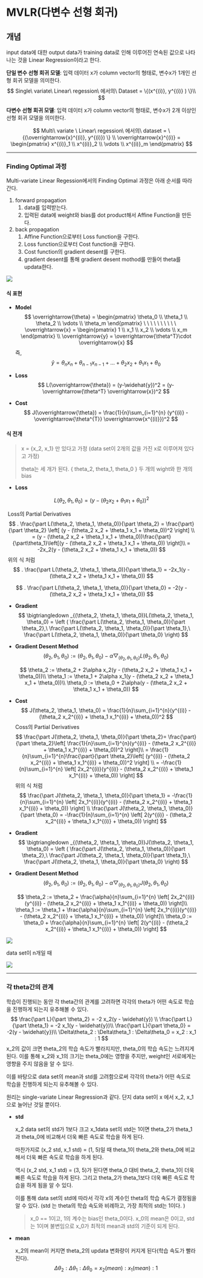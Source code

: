 # MVLR(다변수 선형 회귀)

## 개념

input data에 대한 output data가 training data로 인해 이루어진 연속된 값으로 나타나는 것을 Linear Regression이라고 한다.



**단일 변수 선형 회귀 모델**: 입력 데이터 x가 column vector의 형태로, 변수x가 1개인 선형 회귀 모델을 의미한다.
$$
Single\ variate\ Linear\ regession\ 에서의\ Dataset = \{(x^{(i)}, y^{(i)} ) \}\\
$$


**다변수 선형 회귀 모델**: 입력 데이터 x가 column vector의 형태로, 변수x가 2개 이상인 선형 회귀 모델을 의미한다.


$$
Multi\ variate \ Linear\ regession\ 에서의\ dataset = \{(\overrightarrow{x}^{(i)}, y^{(i)}) \} \\
\overrightarrow{x}^{(i)} = \begin{pmatrix}
x^{(i)}_1
\\ 
x^{(i)}_2
\\ 
\vdots 
\\ 
x^{(i)}_m
\end{pmatrix}
$$

---



### Finding Optimal 과정

Multi-variate  Linear Regession에서의 Finding Optimal 과정은 아래 순서를 따라간다.

1. forward propagation 
   1. data를 입력받는다.
   2. 입력된 data에  weight와 bias를 dot product해서 Affine Function을 만든다.
2. back propagation
   1. Affine Function으로부터 Loss function을 구한다.
   2. Loss function으로부터 Cost function을 구한다.
   3. Cost function의 gradient desent를 구한다.
   4. gradient desent를 통해 gradient desent mothod를 만들어 theta를 updata한다.

![](https://github.com/HibernationNo1/TIL/blob/master/image/24.jpg?raw=true)

#### 식 표현

- **Model**
  $$
  \overrightarrow{\theta} = \begin{pmatrix}
  \theta_0
  \\
  \theta_1
  \\ 
  \theta_2
  \\ 
  \vdots 
  \\ 
  \theta_m
  \end{pmatrix}
  \ \ \ \ \ \ \ \ \ \ 
  \overrightarrow{x} = \begin{pmatrix}
  1
  \\
  x_1
  \\ 
  x_2
  \\ 
  \vdots 
  \\ 
  x_m
  \end{pmatrix}
  \\ \overrightarrow{y} = \overrightarrow{\theta^T}\cdot  \overrightarrow{x}
  $$
  즉,
  $$
  \widehat{y} = \theta_n x_n + \theta_{n-1} x_{n-1} + ... +  \theta_{2} x_{2} + \theta_{1} x_{1} + \theta_{0}
  $$
  

- **Loss**
  $$
  L(\overrightarrow{\theta}) = (y-\widehat{y})^2 = (y-\overrightarrow{\theta^T} \overrightarrow{x})^2
  $$



- **Cost**
  $$
  J(\overrightarrow{\theta}) = \frac{1}{n}\sum_{i=1}^{n} (y^{(i)} - \overrightarrow{\theta^{T}} \overrightarrow{x^{(i)}})^2
  $$
  

#### 식 전개

>  x = {x_2, x_1} 만 있다고 가정 (data set이 2개의 값을 가진 x로 이루어져 있다고 가정)
>
> theta는 세 개가 된다. { theta_2, theta_1, theta_0 }  두 개의 wight와 한 개의 bias

- **Loss**

$$
L(\theta_2, \theta_1, \theta_0) = (y - (\theta_2 x_2 + \theta_1 x_1 + \theta_0))^2
$$

​	 Loss의 Partial Derivatives
$$
. \frac{\part L(\theta_2, \theta_1, \theta_0)}{\part \theta_2} = \frac{\part}{\part \theta_2} \left[ (y - (\theta_2 x_2 + \theta_1 x_1 + \theta_0))^2 \right] \\
= (y - (\theta_2 x_2 + \theta_1 x_1 + \theta_0))\frac{\part}{\part\theta_1}\left[(y - (\theta_2 x_2 + \theta_1 x_1 + \theta_0)) \right]\\
= -2x_2(y - (\theta_2 x_2 + \theta_1 x_1 + \theta_0))
$$
​	위의 식 처럼
$$
. \frac{\part L(\theta_2, \theta_1, \theta_0)}{\part \theta_1} = -2x_1(y - (\theta_2 x_2 + \theta_1 x_1 + \theta_0))
$$

$$
. \frac{\part L(\theta_2, \theta_1, \theta_0)}{\part \theta_0} = -2(y - (\theta_2 x_2 + \theta_1 x_1 + \theta_0))
$$

- **Gradient**
  $$
  \bigtriangledown _{(\theta_2, \theta_1, \theta_0)}L(\theta_2, \theta_1, \theta_0) = \left ( \frac{\part L(\theta_2, \theta_1, \theta_0)}{\part \theta_2},\ \frac{\part L(\theta_2, \theta_1, \theta_0)}{\part \theta_1},\ \frac{\part L(\theta_2, \theta_1, \theta_0)}{\part \theta_0}  \right)
  $$
  

- **Gradient Desent Method**
  $$
  (\theta_2, \theta_1, \theta_0):= (\theta_2, \theta_1, \theta_0) - \alpha\bigtriangledown _{(\theta_2, \theta_1, \theta_0)}L(\theta_2, \theta_1, \theta_0)
  $$

  $$
  \theta_2  := \theta_2 + 2\alpha x_2(y - (\theta_2 x_2 + \theta_1 x_1 + \theta_0))\\
  \theta_1  := \theta_1 + 2\alpha x_1(y - (\theta_2 x_2 + \theta_1 x_1 + \theta_0))\\
  \theta_0  := \theta_0 + 2\alpha(y - (\theta_2 x_2 + \theta_1 x_1 + \theta_0))
  $$

  

- **Cost**
  $$
  J(\theta_2, \theta_1, \theta_0) = \frac{1}{n}\sum_{i=1}^{n}(y^{(i)} - (\theta_2 x_2^{(i)} + \theta_1 x_1^{(i)} + \theta_0))^2
  $$
  Coss의 Partial Derivatives
  $$
  \frac{\part J(\theta_2, \theta_1, \theta_0)}{\part \theta_2}= \frac{\part}{\part \theta_2}\left[ \frac{1}{n}\sum_{i=1}^{n}(y^{(i)} - (\theta_2 x_2^{(i)} + \theta_1 x_1^{(i)} + \theta_0))^2 \right]\\
  = \frac{1}{n}\sum_{i=1}^{n}\frac{\part}{\part \theta_2}\left[ (y^{(i)} - (\theta_2 x_2^{(i)} + \theta_1 x_1^{(i)} + \theta_0))^2 \right] \\
  = -\frac{1}{n}\sum_{i=1}^{n} \left[ 2x_2^{(i)}(y^{(i)} - (\theta_2 x_2^{(i)} + \theta_1 x_1^{(i)} + \theta_0)) \right]
  $$
  위의 식 처럼
  $$
  \frac{\part J(\theta_2, \theta_1, \theta_0)}{\part \theta_1} = -\frac{1}{n}\sum_{i=1}^{n} \left[ 2x_1^{(i)}(y^{(i)} - (\theta_2 x_2^{(i)} + \theta_1 x_1^{(i)} + \theta_0)) \right]
  \\
  \frac{\part J(\theta_2, \theta_1, \theta_0)}{\part \theta_0} = -\frac{1}{n}\sum_{i=1}^{n} \left[ 2(y^{(i)} - (\theta_2 x_2^{(i)} + \theta_1 x_1^{(i)} + \theta_0)) \right]
  $$

- **Gradient**
  $$
  \bigtriangledown _{(\theta_2, \theta_1, \theta_0)}J(\theta_2, \theta_1, \theta_0) = \left ( \frac{\part J(\theta_2, \theta_1, \theta_0)}{\part \theta_2},\ \frac{\part J(\theta_2, \theta_1, \theta_0)}{\part \theta_1},\ \frac{\part J(\theta_2, \theta_1, \theta_0)}{\part \theta_0}  \right)
  $$
  

- **Gradient Desent Method**
  $$
  (\theta_2, \theta_1, \theta_0):= (\theta_2, \theta_1, \theta_0) - \alpha\bigtriangledown _{(\theta_2, \theta_1, \theta_0)}J(\theta_2, \theta_1, \theta_0)
  $$

  $$
  \theta_2  := \theta_2 + \frac{\alpha}{n}\sum_{i=1}^{n} \left[ 2x_2^{(i)}(y^{(i)} - (\theta_2 x_2^{(i)} + \theta_1 x_1^{(i)} + \theta_0)) \right]\\
  \theta_1  := \theta_1 + \frac{\alpha}{n}\sum_{i=1}^{n} \left[ 2x_1^{(i)}(y^{(i)} - (\theta_2 x_2^{(i)} + \theta_1 x_1^{(i)} + \theta_0)) \right]\\
  \theta_0  := \theta_0 + \frac{\alpha}{n}\sum_{i=1}^{n} \left[ 2(y^{(i)} - (\theta_2 x_2^{(i)} + \theta_1 x_1^{(i)} + \theta_0)) \right]
  $$

![](https://github.com/HibernationNo1/TIL/blob/master/image/25.jpg?raw=true)



data set이 n개일 때

![](https://github.com/HibernationNo1/TIL/blob/master/image/26.jpg?raw=true)



---

### 각 theta간의 관계

학습이 진행되는 동안 각 theta간의 관계를 고려하면 각각의 theta가 어떤 속도로 학습을 진행하게 되는지 유추해볼 수 있다.
$$
\frac{\part L}{\part \theta_2} = -2 x_2(y - \widehat{y}) \\
\frac{\part L}{\part \theta_1} = -2 x_1(y - \widehat{y})\\
\frac{\part L}{\part \theta_0} = -2(y - \widehat{y})\\
\Delta\theta_2 : \Delta\theta_1 : \Delta\theta_0 = x_2 : x_1 : 1
$$
x_2의 값이 크면 theta_2의 학습 속도가 빨라지지만, theta_0의 학습 속도는 느려지게 된다. 이를 통해 x_2와 x_1의 크기는 theta_0에는 영향을 주지만, weight인 서로에게는 영향을 주지 않음을 알 수 있다.



이를 바탕으로 data set의 mean과 std를 고려함으로써 각각의 theta가 어떤 속도로 학습을 진행하게 되는지 유추해볼 수 있다.

원리는 single-variate Linear Regression과 같다. 단지 data set이 x 에서 x_2, x_1으로 늘어난 것일 뿐이다.  

- **std**

  x_2 data set의 std가 1보다 크고 x_1data set의 std는 1이면 theta_2가 theta_1과 theta_0에 비교해서 더욱 빠른 속도로 학습을 하게 된다.

  마찬가지로 (x_2 std, x_1 std) = (1, 5)일 때 theta_1이 theta_2와 theta_0에 비교해서 더욱 빠른 속도로 학습을 하게 된다.

  역시 (x_2 std, x_1 std) = (3, 5)가 된다면 theta_0 대비 theta_2, theta_1이 더욱 빠른 속도로 학습을 하게 된다. 그리고 theta_2가 theta_1보다 더욱 빠른 속도로 학습을 하게 됨을 알 수 있다.

  이를 통해 data set의 std에 따라서 각각 x의 계수인 theta의 학습 속도가 결정됨을 알 수 있다. (std 는 theta의 학습 속도와 비례하고, 가장 최적의 std는 1이다. ) 

  > x_0 == 1이고, 1의 계수는 bias인 theta_0이다. x_0의 mean은 0이고, std는 1이며 불변임으로 x_0가 최적의 mean과 std의 기준이 되게 된다.

- **mean**

  x_2의 mean이 커지면 theta_2의 updata 변화량이 커지게 된다(학습 속도가 빨라진다).
  $$
  \Delta\theta_2 : \Delta\theta_1 : \Delta\theta_0 = x_2(mean) : x_1(mean) : 1
  $$
   

